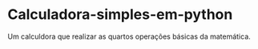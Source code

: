 # Calculadora-simples-em-python
 Um calculdora que realizar as quartos operações básicas da matemática.
